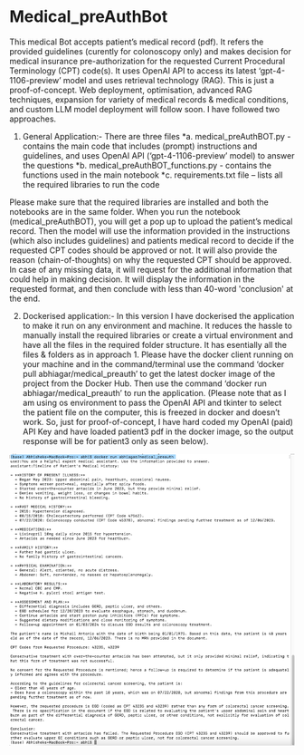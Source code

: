 # Medical_preAuthBot
This medical Bot accepts patient’s medical record (pdf). It refers the provided guidelines (curently for colonoscopy only) and makes decision for medical insurance pre-authorization for the requested Current Procedural Terminology (CPT) code(s). It uses OpenAI API to access its latest ‘gpt-4-1106-preview’ model and uses retrieval technology (RAG). This is just a proof-of-concept. Web deployment, optimisation, advanced RAG techniques, expansion for variety of medical records & medical conditions, and custom LLM model deployment will follow soon. I have followed two approaches.
1.	General Application:- There are three files
  *a.	medical_preAuthBOT.py - contains the main code that includes (prompt) instructions and guidelines, and uses OpenAI API (‘gpt-4-1106-preview’ model) to answer the questions
  *b.	medical_preAuthBOT_functions.py - contains the functions used in the main notebook
  *c.	requirements.txt file – lists all the required libraries to run the code

Please make sure that the required libraries are installed and both the notebooks are in the same folder. When you run the notebook (medical_preAuthBOT), you will get a pop up to upload the patient’s medical record. Then the model will use the information provided in the instructions (which also includes guidelines) and patients medical record to decide if the requested CPT codes should be approved or not. It will also provide the reason (chain-of-thoughts) on why the requested CPT should be approved. In case of any missing data, it will request for the additional information that could help in making decision. It will display the information in the requested format, and then conclude with less than 40-word 'conclusion' at the end.

2.	Dockerised application:- In this version I have dockerised the application to make it run on any environment and machine. It reduces the hassle to manually install the required libraries or create a virtual environment and have all the files in the required folder structure. It has esentially all the files & folders as in approach 1. Please have the docker client running on your machine and in the command/terminal use the command ‘docker pull abhiagar/medical_preauth’ to get the latest docker image of the project from the Docker Hub. Then use the command ‘docker run abhiagar/medical_preauth’ to run the application. (Please note that as I am using os environment to pass the OpenAI API and tkinter to select the patient file on the computer, this is freezed in docker and doesn’t work. So, just for proof-of-concept, I have hard coded my OpenAI (paid) API Key and have loaded patient3 pdf in the docker image, so the output response will be for patient3 only as seen below).
   
![alt text](images/docker_medical_preauth.png)
